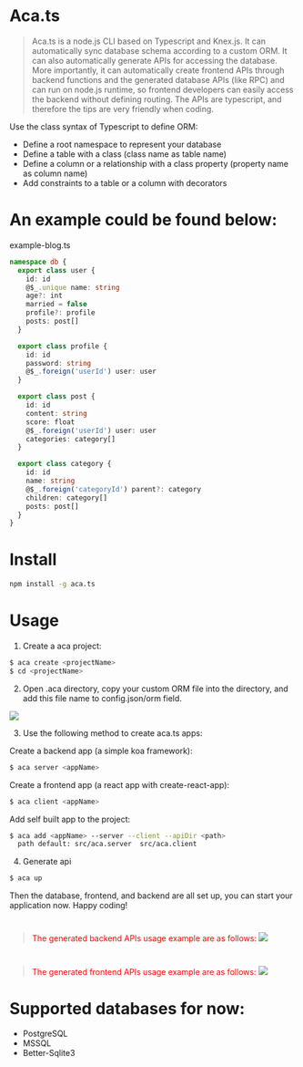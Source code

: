 # Aca.ts

> Aca.ts is a node.js CLI based on Typescript and Knex.js. It can automatically sync database schema according to a custom ORM. It can also automatically generate APIs for accessing the database. More importantly, it can automatically create frontend APIs through backend functions and the generated database APIs (like RPC) and can run on node.js runtime, so frontend developers can easily access the backend without defining routing. The APIs are typescript, and therefore the tips are very friendly when coding.

Use the class syntax of Typescript to define ORM:

- Define a root namespace to represent your database
- Define a table with a class (class name as table name)
- Define a column or a relationship with a class property (property name as column name)
- Add constraints to a table or a column with decorators

# An example could be found below:

example-blog.ts

```typescript
namespace db {
  export class user {
    id: id
    @$_.unique name: string
    age?: int
    married = false
    profile?: profile
    posts: post[]
  }

  export class profile {
    id: id
    password: string
    @$_.foreign('userId') user: user
  }

  export class post {
    id: id
    content: string
    score: float
    @$_.foreign('userId') user: user
    categories: category[]
  }

  export class category {
    id: id
    name: string
    @$_.foreign('categoryId') parent?: category
    children: category[]
    posts: post[]
  }
}
```

# Install

```bash
npm install -g aca.ts
```

# Usage

1. Create a aca project:

```bash
$ aca create <projectName>
$ cd <projectName>
```

2. Open .aca directory, copy your custom ORM file into the directory, and add this file name to config.json/orm field.

<img with="80px" hight="180px" src="https://aca.ts.center/static/config.jpg">

3. Use the following method to create aca.ts apps:

Create a backend app (a simple koa framework):

```bash
$ aca server <appName>
```

Create a frontend app (a react app with create-react-app):

```bash
$ aca client <appName>
```

Add self built app to the project:

```bash
$ aca add <appName> --server --client --apiDir <path>
  path default: src/aca.server  src/aca.client
```

4. Generate api

```bash
$ aca up
```

Then the database, frontend, and backend are all set up, you can start your application now. Happy coding!

#

> <font color=red>The generated backend APIs usage example are as follows:</font> <img with="80px" hight="180px" src="https://aca.ts.center/static/server-koa-index.jpg">

#

> <font color=red>The generated frontend APIs usage example are as follows:</font> <img with="80px" hight="180px" src="https://aca.ts.center/static/client-react-app.jpg">

#

# Supported databases for now:

- PostgreSQL
- MSSQL
- Better-Sqlite3
